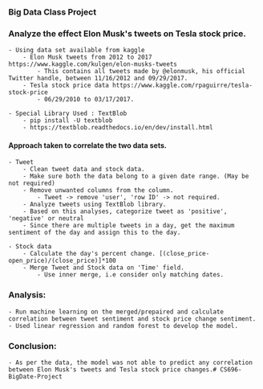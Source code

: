 ### Big Data Class Project 
### Analyze the effect Elon Musk's tweets on Tesla stock price.
    - Using data set available from kaggle
        - Elon Musk tweets from 2012 to 2017 https://www.kaggle.com/kulgen/elon-musks-tweets
            - This contains all tweets made by @elonmusk, his official Twitter handle, between 11/16/2012 and 09/29/2017.
        - Tesla stock price data https://www.kaggle.com/rpaguirre/tesla-stock-price
            - 06/29/2010 to 03/17/2017.

    - Special Library Used : TextBlob
        - pip install -U textblob
        - https://textblob.readthedocs.io/en/dev/install.html
#### Approach taken to correlate the two data sets.
    - Tweet
        - Clean tweet data and stock data.
        - Make sure both the data belong to a given date range. (May be not required)
        - Remove unwanted columns from the column.
            - Tweet -> remove 'user', 'row ID' -> not required.
        - Analyze tweets using TextBlob library.
        - Based on this analyses, categorize tweet as 'positive', 'negative' or neutral
        - Since there are multiple tweets in a day, get the maximum sentiment of the day and assign this to the day.

    - Stock data
        - Calculate the day's percent change. [(close_price-open_price)/(close_price)]*100
        - Merge Tweet and Stock data on 'Time' field.
            - Use inner merge, i.e consider only matching dates.

### Analysis:
    - Run machine learning on the merged/prepaired and calculate correlation between tweet sentiment and stock price change sentiment.
    - Used linear regression and random forest to develop the model.

### Conclusion:
    - As per the data, the model was not able to predict any correlation between Elon Musk's tweets and Tesla stock price changes.# CS696-BigDate-Project
 
